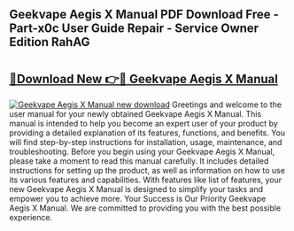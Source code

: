 ## Geekvape Aegis X Manual PDF Download Free - Part-x0c User Guide Repair - Service Owner Edition RahAG

# <h2><a href="http://bc15398.oget.top/?id=Geekvape+Aegis+X+Manual">🔗Download New 👉🔴 Geekvape Aegis X Manual</a></h2>

[![Geekvape Aegis X Manual new download](https://i.imgur.com/5g1atiW.png)](http://bc15398.oget.top/?id=Geekvape+Aegis+X+Manual)
Greetings and welcome to the user manual for your newly obtained Geekvape Aegis X Manual. This manual is intended to help you become an expert user of your product by providing a detailed explanation of its features, functions, and benefits. You will find step-by-step instructions for installation, usage, maintenance, and troubleshooting. Before you begin using your Geekvape Aegis X Manual, please take a moment to read this manual carefully. It includes detailed instructions for setting up the product, as well as information on how to use its various features and capabilities. With features like list of features, your new Geekvape Aegis X Manual is designed to simplify your tasks and empower you to achieve more. Your Success is Our Priority Geekvape Aegis X Manual. We are committed to providing you with the best possible experience.
